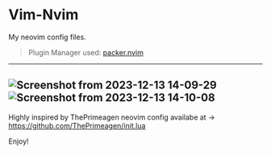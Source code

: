 # Vim-Nvim
My neovim config files.
>Plugin Manager used: [packer.nvim](https://github.com/wbthomason/packer.nvim)
---

![Screenshot from 2023-12-13 14-09-29](https://github.com/Ashwani1330/Vim-Nvim/assets/84962178/9436e407-25e8-43b2-bea8-ea4fd66696b4)
![Screenshot from 2023-12-13 14-10-08](https://github.com/Ashwani1330/Vim-Nvim/assets/84962178/185f88b6-dc42-4290-b91a-1be1cd9f346b)
--

Highly inspired by ThePrimeagen neovim config availabe at -> https://github.com/ThePrimeagen/init.lua

Enjoy!
